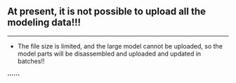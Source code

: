 ## At present, it is not possible to upload all the modeling data!!!
---
- The file size is limited, and the large model cannot be uploaded, so the model parts will be disassembled and uploaded and updated in batches!!

**······**
